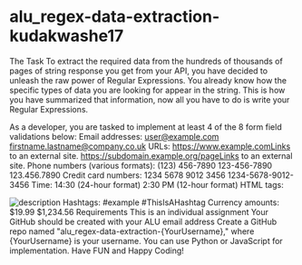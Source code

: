 # alu_regex-data-extraction-kudakwashe17

The Task
To extract the required data from the hundreds of thousands of pages of string response you get from your API, you have decided to unleash the raw power of Regular Expressions. You already know how the specific types of data you are looking for appear in the string. This is how you have summarized that information, now all you have to do is write your Regular Expressions.  

As a developer, you are tasked to implement at least 4 of the 8 form field validations below:
Email addresses:
user@example.com
firstname.lastname@company.co.uk
URLs:
https://www.example.comLinks to an external site.
https://subdomain.example.org/pageLinks to an external site.
Phone numbers (various formats):
(123) 456-7890
123-456-7890
123.456.7890
Credit card numbers:
1234 5678 9012 3456
1234-5678-9012-3456
Time:
14:30 (24-hour format)
2:30 PM (12-hour format)
HTML tags:
<p>
<div class="example">
<img src="image.jpg" alt="description">
Hashtags:
#example
#ThisIsAHashtag
Currency amounts:
$19.99
$1,234.56
Requirements
This is an individual assignment
Your GitHub should be created with your ALU email address
Create a GitHub repo named "alu_regex-data-extraction-{YourUsername}," where {YourUsername} is your username.
You can use Python or JavaScript for implementation.
Have FUN and Happy Coding!
